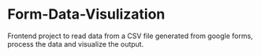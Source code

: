 # Form-Data-Visulization
Frontend project to read data from a CSV file generated from google forms, process the data and visualize the output.
